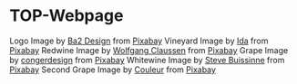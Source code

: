 # TOP-Webpage
Logo Image by <a href="https://pixabay.com/users/ba2design-17347071/?utm_source=link-attribution&utm_medium=referral&utm_campaign=image&utm_content=5577198">Ba2 Design</a> from <a href="https://pixabay.com//?utm_source=link-attribution&utm_medium=referral&utm_campaign=image&utm_content=5577198">Pixabay</a>
Vineyard Image by <a href="https://pixabay.com/users/idat-18128501/?utm_source=link-attribution&utm_medium=referral&utm_campaign=image&utm_content=8345243">Ida</a> from <a href="https://pixabay.com//?utm_source=link-attribution&utm_medium=referral&utm_campaign=image&utm_content=8345243">Pixabay</a>
Redwine Image by <a href="https://pixabay.com/users/wolfblur-2503887/?utm_source=link-attribution&utm_medium=referral&utm_campaign=image&utm_content=2408620">Wolfgang Claussen</a> from <a href="https://pixabay.com//?utm_source=link-attribution&utm_medium=referral&utm_campaign=image&utm_content=2408620">Pixabay</a>
Grape Image by <a href="https://pixabay.com/users/congerdesign-509903/?utm_source=link-attribution&utm_medium=referral&utm_campaign=image&utm_content=1659118">congerdesign</a> from <a href="https://pixabay.com//?utm_source=link-attribution&utm_medium=referral&utm_campaign=image&utm_content=1659118">Pixabay</a>
Whitewine Image by <a href="https://pixabay.com/users/stevepb-282134/?utm_source=link-attribution&utm_medium=referral&utm_campaign=image&utm_content=2789265">Steve Buissinne</a> from <a href="https://pixabay.com//?utm_source=link-attribution&utm_medium=referral&utm_campaign=image&utm_content=2789265">Pixabay</a>
Second Grape Image by <a href="https://pixabay.com/users/couleur-1195798/?utm_source=link-attribution&utm_medium=referral&utm_campaign=image&utm_content=3661092">Couleur</a> from <a href="https://pixabay.com//?utm_source=link-attribution&utm_medium=referral&utm_campaign=image&utm_content=3661092">Pixabay</a>